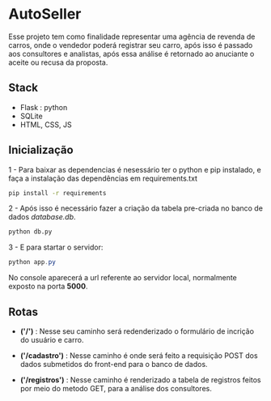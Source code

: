 # AutoSeller
Esse projeto tem como finalidade representar uma agência de revenda de carros, onde o vendedor poderá registrar seu carro, após isso é passado aos consultores e analistas, após essa análise é retornado ao anuciante o aceite ou recusa da proposta.

## Stack

- Flask : python
- SQLite
- HTML, CSS, JS

## Inicialização
1 - Para baixar as dependencias é nesessário ter o python e pip instalado, e faça a instalação das dependências em requirements.txt
```cmd
pip install -r requirements
```

2 - Após isso é necessário fazer a criação da tabela pre-criada no banco de dados *database.db*.
```cmd
python db.py
```

3 - E para startar o servidor: 
```powershell
python app.py
```
No console aparecerá a url referente ao servidor local, normalmente exposto na porta **5000**.

## Rotas

- **('/')** : Nesse seu caminho será redenderizado o formulário de incrição do usuário e carro.

- **('/cadastro')** : Nesse caminho é onde será feito a requisição POST dos dados submetidos do front-end para o banco de dados.

- **('/registros')** : Nesse caminho é renderizado a tabela de registros feitos por meio do metodo GET, para a análise dos consultores. 